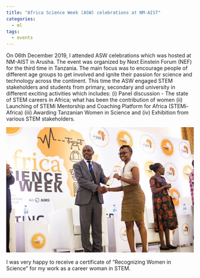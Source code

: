 ```yaml
---
title: "Africa Science Week (ASW) celebrations at NM-AIST"
categories:
  - ml
tags:
  - events
---
```

On 06th December 2019, I attended ASW celebrations which was hosted at NM-AIST in Arusha. The event was organized by Next Einstein Forum (NEF) for the third time in Tanzania. The main focus was to encourage people of different age groups to get involved and ignite their passion for science and technology across the continent. This time the ASW engaged STEM stakeholders and students from primary, secondary and university in different exciting activities which includes: (i) Panel discussion - The state of STEM careers in Africa; what has been the contribution of women (ii) Launching of STEMi Mentorship and Coaching Platform for Africa (STEMi-Africa) (iii) Awarding Tanzanian Women in Science and (iv) Exhibition from various STEM stakeholders. 

<img src="/assets/images/NEF.jpg" class="align-center" alt="">  

I was very happy to receive a certificate of “Recognizing Women in Science” for my work as a career woman in STEM.
